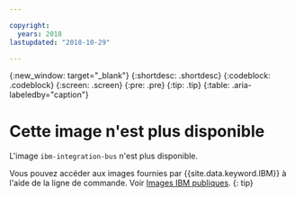 ```yaml
---

copyright:
  years: 2018
lastupdated: "2018-10-29"

---
```


{:new_window: target="_blank"}
{:shortdesc: .shortdesc}
{:codeblock: .codeblock}
{:screen: .screen}
{:pre: .pre}
{:tip: .tip} 
{:table: .aria-labeledby="caption"}

# Cette image n'est plus disponible

L'image `ibm-integration-bus` n'est plus disponible.

Vous pouvez accéder aux images fournies par {{site.data.keyword.IBM}} à l'aide de la ligne de commande. Voir [Images IBM publiques](/docs/services/Registry/registry_public_images.html#public_images).
{: tip}
